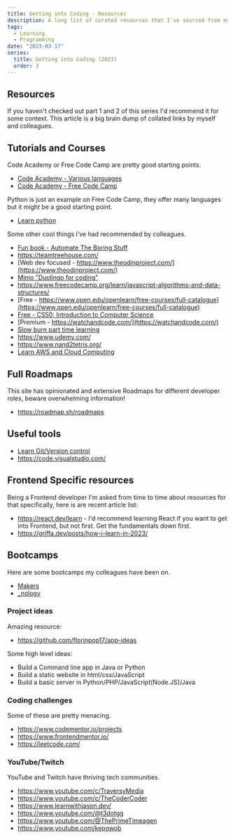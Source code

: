 ```yaml
---
title: Getting into Coding - Resources
description: A long list of curated resources that I've sourced from my experiences and from my colleagues.
tags:
  - Learning
  - Programming
date: "2023-03-17"
series:
  title: Getting into Coding (2023)
  order: 3
---
```


## Resources

If you haven't checked out part 1 and 2 of this series I'd recommend it for some context. This article is a big brain dump of collated links by myself and colleagues.

## Tutorials and Courses

Code Academy or Free Code Camp are pretty good starting points.

- [Code Academy - Various languages](https://www.codecademy.com/)
- [Code Academy - Free Code Camp](https://www.freecodecamp.org/)

Python is just an example on Free Code Camp, they offer many languages but it might be a good starting point.

- [Learn python](https://www.freecodecamp.org/news/tag/python/)

Some other cool things i've had recommended by colleagues.

- [Fun book - Automate The Boring Stuff ](https://automatetheboringstuff.com/)
- https://teamtreehouse.com/
- [Web dev focused - https://www.theodinproject.com/](https://www.theodinproject.com/)
- [Mimo "Duolingo for coding"](https://mimo.org/)
- https://www.freecodecamp.org/learn/javascript-algorithms-and-data-structures/
- [Free - https://www.open.edu/openlearn/free-courses/full-catalogue](https://www.open.edu/openlearn/free-courses/full-catalogue)
- [Free - CS50: Introduction to Computer Science](https://pll.harvard.edu/course/cs50-introduction-computer-science?delta=0)
- [Premium - https://watchandcode.com/](https://watchandcode.com/)
- [Slow burn part time learning](https://launchschool.com/)
- https://www.udemy.com/
- https://www.nand2tetris.org/
- [Learn AWS and Cloud Computing](https://aws.amazon.com/training/restart/)

## Full Roadmaps

This site has opinionated and extensive Roadmaps for different developer roles, beware overwhelming information!

- https://roadmap.sh/roadmaps

## Useful tools

- [Learn Git/Version control](https://git-scm.com/book/en/v2)
- https://code.visualstudio.com/

## Frontend Specific resources

Being a Frontend developer I'm asked from time to time about resources for that specifically,
here is are recent article list:

- https://react.dev/learn - I'd recommend learning React if you want to get into Frontend, but not first. Get the fundamentals down first.
- https://griffa.dev/posts/how-i-learn-in-2023/

## Bootcamps

Here are some bootcamps my colleagues have been on.

- [Makers](https://makers.tech/)
- [\_nology](https://nology.io/)

### Project ideas

Amazing resource:

- https://github.com/florinpop17/app-ideas

Some high level ideas:

- Build a Command line app in Java or Python
- Build a static website in html/css/JavaScript
- Build a basic server in Python/PHP/JavaScript(Node.JS)/Java

### Coding challenges

Some of these are pretty menacing.

- https://www.codementor.io/projects
- https://www.frontendmentor.io/
- https://leetcode.com/

### YouTube/Twitch

YouTube and Twitch have thriving tech communities.

- https://www.youtube.com/c/TraversyMedia
- https://www.youtube.com/c/TheCoderCoder
- https://www.learnwithjason.dev/
- https://www.youtube.com/@t3dotgg
- https://www.youtube.com/@ThePrimeTimeagen
- https://www.youtube.com/kepowob
